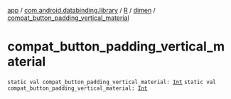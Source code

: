 [app](../../../index.md) / [com.android.databinding.library](../../index.md) / [R](../index.md) / [dimen](index.md) / [compat_button_padding_vertical_material](./compat_button_padding_vertical_material.md)

# compat_button_padding_vertical_material

`static val compat_button_padding_vertical_material: `[`Int`](https://kotlinlang.org/api/latest/jvm/stdlib/kotlin/-int/index.html)
`static val compat_button_padding_vertical_material: `[`Int`](https://kotlinlang.org/api/latest/jvm/stdlib/kotlin/-int/index.html)